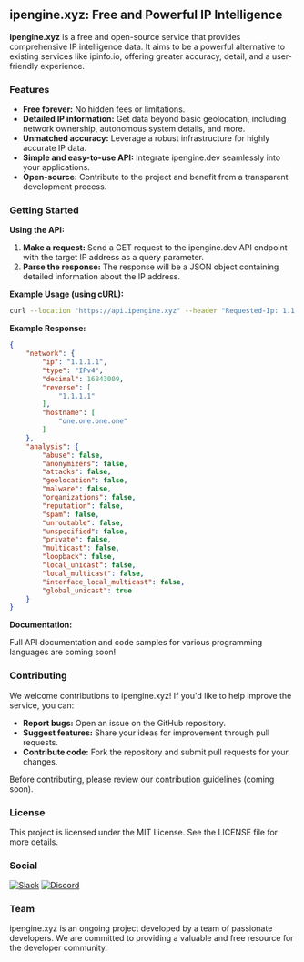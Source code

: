 ## ipengine.xyz: Free and Powerful IP Intelligence

**ipengine.xyz** is a free and open-source service that provides comprehensive IP intelligence data. It aims to be a powerful alternative to existing services like ipinfo.io, offering greater accuracy, detail, and a user-friendly experience.

### Features

* **Free forever:** No hidden fees or limitations.
* **Detailed IP information:** Get data beyond basic geolocation, including network ownership, autonomous system details, and more.
* **Unmatched accuracy:** Leverage a robust infrastructure for highly accurate IP data.
* **Simple and easy-to-use API:** Integrate ipengine.dev seamlessly into your applications.
* **Open-source:** Contribute to the project and benefit from a transparent development process.

### Getting Started

**Using the API:**

1. **Make a request:** Send a GET request to the ipengine.dev API endpoint with the target IP address as a query parameter.
2. **Parse the response:** The response will be a JSON object containing detailed information about the IP address.

**Example Usage (using cURL):**

```bash
curl --location "https://api.ipengine.xyz" --header "Requested-Ip: 1.1.1.1" --header "Authorization: 111"
```

**Example Response:**

```json
{
    "network": {
        "ip": "1.1.1.1",
        "type": "IPv4",
        "decimal": 16843009,
        "reverse": [
            "1.1.1.1"
        ],
        "hostname": [
            "one.one.one.one"
        ]
    },
    "analysis": {
        "abuse": false,
        "anonymizers": false,
        "attacks": false,
        "geolocation": false,
        "malware": false,
        "organizations": false,
        "reputation": false,
        "spam": false,
        "unroutable": false,
        "unspecified": false,
        "private": false,
        "multicast": false,
        "loopback": false,
        "local_unicast": false,
        "local_multicast": false,
        "interface_local_multicast": false,
        "global_unicast": true
    }
}
```

**Documentation:**

Full API documentation and code samples for various programming languages are coming soon!

### Contributing

We welcome contributions to ipengine.xyz! If you'd like to help improve the service, you can:

* **Report bugs:** Open an issue on the GitHub repository.
* **Suggest features:** Share your ideas for improvement through pull requests.
* **Contribute code:** Fork the repository and submit pull requests for your changes.

Before contributing, please review our contribution guidelines (coming soon).

### License

This project is licensed under the MIT License. See the LICENSE file for more details.

### Social

[![Slack](https://raw.githubusercontent.com/complexorganizations/ipengine-xyz/main/assets/images/icons/slack.svg)](https://join.slack.com/t/complexorgani-w5b4873/shared_invite/zt-2e9gz2wh2-dWuylZLgaEgFywNKF_iQRQ)
[![Discord](https://raw.githubusercontent.com/complexorganizations/ipengine-xyz/main/assets/images/icons/discord.svg)](https://discord.gg/KaB5jBexgm)

### Team

ipengine.xyz is an ongoing project developed by a team of passionate developers. We are committed to providing a valuable and free resource for the developer community.
